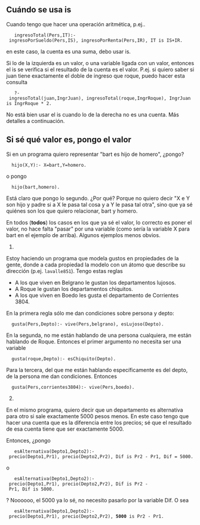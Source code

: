 Cuándo se usa **is**
--------------------

Cuando tengo que hacer una operación aritmética, p.ej..

`   ingresoTotal(Pers,IT):- ingresoPorSueldo(Pers,IS), ingresoPorRenta(Pers,IR), IT is IS+IR.`

en este caso, la cuenta es una suma, debo usar is.

Si lo de la izquierda es un valor, o una variable ligada con un valor, entonces el is se verifica si el resultado de la cuenta es el valor. P.ej. si quiero saber si juan tiene exactamente el doble de ingreso que roque, puedo hacer esta consulta

`   ?- ingresoTotal(juan,IngrJuan), ingresoTotal(roque,IngrRoque), IngrJuan is IngrRoque * 2.`

No está bien usar el is cuando lo de la derecha no es una cuenta. Más detalles a continuación.

Si sé qué valor es, pongo el valor
----------------------------------

Si en un programa quiero representar "bart es hijo de homero", ¿pongo?

`  hijo(X,Y):- X=bart,Y=homero.`

o pongo

`  hijo(bart,homero).`

Está claro que pongo lo segundo. ¿Por qué? Porque no quiero decir "X e Y son hijo y padre si a X le pasa tal cosa y a Y le pasa tal otra", sino que ya sé quiénes son los que quiero relacionar, bart y homero.

En todos (**todos**) los casos en los que ya sé el valor, lo correcto es poner el valor, no hace falta "pasar" por una variable (como sería la variable X para bart en el ejemplo de arriba). Algunos ejemplos menos obvios.

1.  
Estoy haciendo un programa que modela gustos en propiedades de la gente, donde a cada propiedad la modelo con un átomo que describe su dirección (p.ej. `lavalle851`). Tengo estas reglas

-   A los que viven en Belgrano le gustan los departamentos lujosos.
-   A Roque le gustan los departamentos chiquitos.
-   A los que viven en Boedo les gusta el departamento de Corrientes 3804.

<!-- -->

  
En la primera regla sólo me dan condiciones sobre persona y depto:

`  gusta(Pers,Depto):- vive(Pers,belgrano), esLujoso(Depto).`

  
En la segunda, no me están hablando de una persona cualquiera, me están hablando de Roque. Entonces el primer argumento no necesita ser una variable

`  gusta(roque,Depto):- esChiquito(Depto).`

  
Para la tercera, del que me están hablando específicamente es del depto, de la persona me dan condiciones. Entonces

`  gusta(Pers,corrientes3804):- vive(Pers,boedo).`

2.  
En el mismo programa, quiero decir que un departamento es alternativa para otro si sale exactamente 5000 pesos menos. En este caso tengo que hacer una cuenta que es la diferencia entre los precios; sé que el resultado de esa cuenta tiene que ser exactamente 5000.

Entonces, ¿pongo

`   esAlternativa(Depto1,Depto2):- precio(Depto1,Pr1), precio(Depto2,Pr2), Dif is Pr2 - Pr1, Dif = 5000.`

o

`   esAlternativa(Depto1,Depto2):- precio(Depto1,Pr1), precio(Depto2,Pr2), Dif is Pr2 - Pr1, Dif is 5000.`

? Noooooo, el 5000 ya lo sé, no necesito pasarlo por la variable Dif. O sea

`   esAlternativa(Depto1,Depto2):- precio(Depto1,Pr1), precio(Depto2,Pr2), `**`5000`**` is Pr2 - Pr1.`
